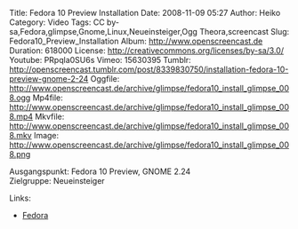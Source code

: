 Title: Fedora 10 Preview Installation
Date: 2008-11-09 05:27
Author: Heiko
Category: Video
Tags: CC by-sa,Fedora,glimpse,Gnome,Linux,Neueinsteiger,Ogg Theora,screencast
Slug: Fedora10_Preview_Installation
Album: http://www.openscreencast.de
Duration: 618000
License: http://creativecommons.org/licenses/by-sa/3.0/
Youtube: PRpqla0SU6s
Vimeo: 15630395
Tumblr: http://openscreencast.tumblr.com/post/8339830750/installation-fedora-10-preview-gnome-2-24
Oggfile: http://www.openscreencast.de/archive/glimpse/fedora10_install_glimpse_008.ogg
Mp4file: http://www.openscreencast.de/archive/glimpse/fedora10_install_glimpse_008.mp4
Mkvfile: http://www.openscreencast.de/archive/glimpse/fedora10_install_glimpse_008.mkv
Image: http://www.openscreencast.de/archive/glimpse/fedora10_install_glimpse_008.png

Ausgangspunkt: Fedora 10 Preview, GNOME 2.24  
Zielgruppe: Neueinsteiger  

Links:

  * [Fedora](http://fedoraproject.org/)


